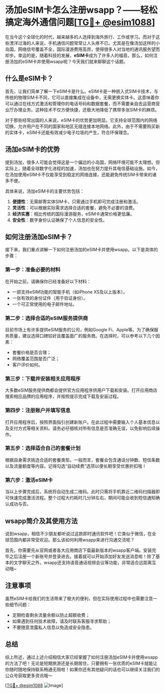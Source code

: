 # 汤加eSIM卡怎么注册wsapp？——轻松搞定海外通信问题[[TG💪+ @esim1088](https://t.me/s/esim1088)]

在当今这个全球化的时代，越来越多的人选择到海外旅行、工作或学习。而对于这些漂洋过海的人来说，手机通信问题常常让人头疼不已。尤其是在像汤加这样的小岛国，网络信号覆盖不全，国际漫游费用高昂，使得很多人对当地的通讯服务望而却步。幸运的是，随着科技的发展，**eSIM卡**成为了许多人的福音。那么，如何注册汤加的eSIM卡并使用wsapp呢？今天我们就来聊聊这个话题。

## 什么是eSIM卡？

首先，让我们简单了解一下eSIM卡是什么。eSIM卡是一种嵌入式SIM卡技术，与传统的物理SIM卡不同，它可以直接集成在设备中，无需更换实体卡。这意味着你可以通过在线方式激活和管理你的电话号码和数据套餐，而不需要亲自去运营商营业厅办理业务。这种技术不仅方便快捷，还极大地降低了携带多张SIM卡的麻烦。

对于那些经常出国的人来说，eSIM卡的优势更加明显。它支持全球范围内的网络切换，允许用户在不同的国家和地区无缝连接本地网络。此外，由于不需要购买新的实体卡，eSIM卡还能有效减少电子垃圾的产生，符合环保理念。

## 汤加eSIM卡的优势

提到汤加，很多人可能会觉得这是一个偏远的小岛国，网络环境可能不太理想。但实际上，随着全球数字化进程的加速，汤加也在努力提升其电信基础设施。如今，在汤加使用eSIM卡不仅能享受到稳定的网络连接，还能避免传统SIM卡带来的诸多不便。

具体来说，汤加eSIM卡的主要优势包括：

1. **便捷性**：无需邮寄实体SIM卡，只需通过手机即可完成注册和激活。
2. **灵活性**：可以根据实际需求选择合适的套餐，避免不必要的浪费。
3. **经济实惠**：相比传统的国际漫游服务，eSIM卡通常价格更低廉。
4. **安全性**：数字身份认证确保了个人信息的安全性。

## 如何注册汤加eSIM卡？

接下来，我们重点讲解一下如何注册汤加的eSIM卡并使用wsapp。以下是具体的步骤：

### 第一步：准备必要的材料

在开始之前，请确保你已经准备好以下材料：
- 一部支持eSIM功能的智能手机（如iPhone XS及以上版本）。
- 一张有效的身份证件（用于验证身份）。
- 一个可正常使用的电子邮件地址。

### 第二步：选择合适的eSIM服务提供商

目前市场上有许多提供eSIM服务的公司，例如Google Fi、Apple等。为了确保服务质量，建议选择口碑较好且覆盖面广的服务商。在选择时，可以参考以下几个因素：
- 套餐价格是否合理；
- 网络覆盖范围是否广泛；
- 客户评价如何。

### 第三步：下载并安装相关应用程序

大多数eSIM服务提供商都会提供官方应用程序供用户下载和安装。打开应用商店搜索相应品牌的应用程序，并按照提示完成下载及安装过程。

### 第四步：注册账户并填写信息

打开应用程序后，按照界面指引创建新账户。在此过程中需要输入个人基本信息以及支付方式等相关资料。请务必仔细核对所有信息是否准确无误，以免影响后续操作。

### 第五步：选择适合自己的套餐计划

根据自身需求挑选合适的套餐类型。一般而言，套餐会包含通话分钟数、短信条数以及流量额度等内容。记得勾选“自动续费”选项以便长期享受优惠折扣哦！

### 第六步：激活eSIM卡

当以上步骤完成后，系统将自动生成二维码。此时只需将手机靠近二维码扫描器即可快速完成激活流程。整个过程大约耗时几分钟左右，期间可能会收到短信通知确认成功与否。

## wsapp简介及其使用方法

说到wsapp，相信不少朋友都听说过这款即时通讯软件吧！它类似于微信，在全球范围内都非常受欢迎。那么该如何利用wsapp来进行沟通交流呢？

首先，你需要先从官网或者各大应用商店下载最新版本的wsapp客户端。安装完毕之后注册一个新账号并登录进去。接着就可以开始添加好友发送消息啦！除了基本的文字聊天之外，wsapp还支持语音通话视频会议等功能，非常适合远距离互动哦~

## 注意事项

虽然eSIM卡给我们的生活带来了极大的便利，但在实际使用过程中也需要注意一些细节问题：
- 定期检查剩余流量余额以防止超额收费；
- 如果遇到任何技术故障，请及时联系客服寻求帮助；
- 不要随意泄露私人信息以免造成安全隐患。

## 总结

综上所述，通过上述介绍相信大家已经掌握了如何注册汤加eSIM卡并使用wsapp的方法了吧！无论是短期旅游还是长期居住，只要拥有一张优质的eSIM卡就能让你随时随地保持联系畅通无阻啦！如果你还有其他疑问的话也可以继续关注我们的公众号获取更多资讯哦～

[[TG💪+ @esim1088](https://t.me/s/esim1088) ![Image](https://i.postimg.cc/4NQfJmqS/Snipaste-2025-05-13-00-14-12.png)]